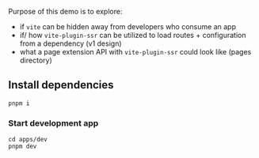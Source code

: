 Purpose of this demo is to explore:

- if `vite` can be hidden away from developers who consume an app
- if/ how `vite-plugin-ssr` can be utilized to load routes + configuration from a dependency (v1 design)
- what a page extension API with `vite-plugin-ssr` could look like (pages directory)

## Install dependencies

```
pnpm i
```

### Start development app

```
cd apps/dev
pnpm dev
```
